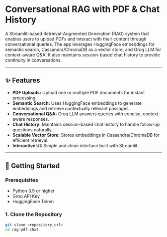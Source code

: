 # Conversational RAG with PDF & Chat History

A Streamlit-based Retrieval-Augmented Generation (RAG) system that enables users to upload PDFs and interact with their content through conversational queries. The app leverages HuggingFace embeddings for semantic search, Cassandra/ChromaDB as a vector store, and Groq LLM for context-aware Q&A. It also maintains session-based chat history to provide continuity in conversations.

---

## ✨ Features

- **PDF Uploads:** Upload one or multiple PDF documents for instant processing.  
- **Semantic Search:** Uses HuggingFace embeddings to generate embeddings and retrieve contextually relevant passages.  
- **Conversational Q&A:** Groq LLM answers queries with concise, context-aware responses.  
- **Chat History:** Maintains session-based chat history to handle follow-up questions naturally.  
- **Scalable Vector Store:** Stores embeddings in Cassandra/ChromaDB for efficient retrieval.  
- **Interactive UI:** Simple and clean interface built with Streamlit.  

---

## 🚀 Getting Started

### Prerequisites
- Python 3.9 or higher
- Groq API Key
- HuggingFace Token

### 1. Clone the Repository
```bash
git clone <repository_url>
cd rag-pdf-chat
